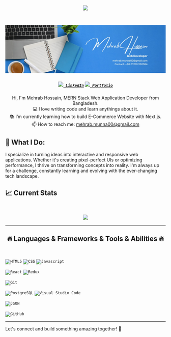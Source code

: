 <h1 align="center">
  <a href="https://git.io/typing-svg">
    <img src="https://readme-typing-svg.herokuapp.com/?lines=Hello,+There!+👋;....This+is+Mehrab+Hossain....;Nice+to+meet+you!&center=true&size=30">
  </a>
</h1>

<h1 align="center">
    <img src="/images/banner.jpeg">
</h1>

<h5 align="center">
  <code><a href="https://www.linkedin.com/in/mehrab-hossain-505390274" title="LinkedIn Profile"><img width="22" src="https://cdn-icons-png.flaticon.com/256/174/174857.png"> LinkedIn</a></code>
   <code><a href="https://portfolio-nextjs-two-khaki.vercel.app/" title="Portfolio"><img width="22" src="https://png.pngtree.com/png-clipart/20190630/original/pngtree-vector-portfolio-icon-png-image_4171290.jpg"> Portfolio</a></code>
</h5>

<p align="center">
  Hi, I'm Mehrab Hossain, MERN Stack Web Application Developer from Bangladesh.
  <br>
  💻 I love writing code and learn anythings about it.
  <br>
  📚 I’m currently learning how to build E-Commerce Website with Next.js.
  <br>
  📫 How to reach me: <a href="mailto: mehrab.munna00@gmail.com">mehrab.munna00@gmail.com</a>
</p>


## 🚀 What I Do:
I specialize in turning ideas into interactive and responsive web applications. Whether it's creating pixel-perfect UIs or optimizing performance, I thrive on transforming concepts into reality. I'm always up for a challenge, constantly learning and evolving with the ever-changing tech landscape.


## :chart_with_upwards_trend: Current Stats

<br />
<p align="center">
  <img width="60%" src="https://streak-stats.demolab.com?user=mehrabhossain1&theme=dracula)](https://git.io/streak-stats" />
</p>


<hr>
<h2 align="center">🔥 Languages & Frameworks & Tools & Abilities 🔥</h2>
<br>
<p align="center">


 

  <code><img title="HTML5" height="25" src="images/html5.svg"></code>
  <code><img title="CSS" height="25" src="images/css.svg"></code>
   <code><img title="Javascript" height="25" src="images/javascript.svg"></code>


  <code><img title="React" height="25" src="images/react-original.svg"></code>
  <code><img title="Redux" height="25" src="images/redux.svg"></code>

  <code><img title="Git" height="25" src="images/git-original.svg"></code>

  <code><img title="PostgreSQL" height="25" src="images/postgresql.svg"></code>
  <code><img title="Visual Studio Code" height="25" src="images/vscode.png"></code>


  <code><img title="JSON" height="25" src="images/json.svg"></code>


  <code><img title="GitHub" height="25" src="images/github.svg"></code>

</p>
<hr>


Let's connect and build something amazing together! 🚀
